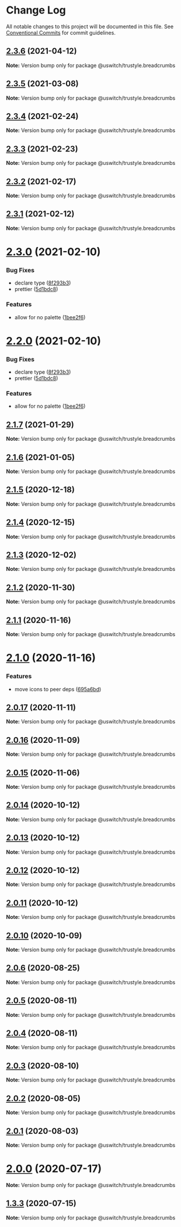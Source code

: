 # Change Log

All notable changes to this project will be documented in this file.
See [Conventional Commits](https://conventionalcommits.org) for commit guidelines.

## [2.3.6](https://github.com/uswitch/trustyle/compare/@uswitch/trustyle.breadcrumbs@2.3.5...@uswitch/trustyle.breadcrumbs@2.3.6) (2021-04-12)

**Note:** Version bump only for package @uswitch/trustyle.breadcrumbs





## [2.3.5](https://github.com/uswitch/trustyle/compare/@uswitch/trustyle.breadcrumbs@2.3.4...@uswitch/trustyle.breadcrumbs@2.3.5) (2021-03-08)

**Note:** Version bump only for package @uswitch/trustyle.breadcrumbs





## [2.3.4](https://github.com/uswitch/trustyle/compare/@uswitch/trustyle.breadcrumbs@2.3.2...@uswitch/trustyle.breadcrumbs@2.3.4) (2021-02-24)

**Note:** Version bump only for package @uswitch/trustyle.breadcrumbs






## [2.3.3](https://github.com/uswitch/trustyle/compare/@uswitch/trustyle.breadcrumbs@2.3.2...@uswitch/trustyle.breadcrumbs@2.3.3) (2021-02-23)

**Note:** Version bump only for package @uswitch/trustyle.breadcrumbs





## [2.3.2](https://github.com/uswitch/trustyle/compare/@uswitch/trustyle.breadcrumbs@2.3.1...@uswitch/trustyle.breadcrumbs@2.3.2) (2021-02-17)

**Note:** Version bump only for package @uswitch/trustyle.breadcrumbs





## [2.3.1](https://github.com/uswitch/trustyle/compare/@uswitch/trustyle.breadcrumbs@2.3.0...@uswitch/trustyle.breadcrumbs@2.3.1) (2021-02-12)

**Note:** Version bump only for package @uswitch/trustyle.breadcrumbs





# [2.3.0](https://github.com/uswitch/trustyle/compare/@uswitch/trustyle.breadcrumbs@2.1.7...@uswitch/trustyle.breadcrumbs@2.3.0) (2021-02-10)


### Bug Fixes

* declare type ([8f293b3](https://github.com/uswitch/trustyle/commit/8f293b3))
* prettier ([5d1bdc8](https://github.com/uswitch/trustyle/commit/5d1bdc8))


### Features

* allow for no palette ([1bee2f6](https://github.com/uswitch/trustyle/commit/1bee2f6))





# [2.2.0](https://github.com/uswitch/trustyle/compare/@uswitch/trustyle.breadcrumbs@2.1.7...@uswitch/trustyle.breadcrumbs@2.2.0) (2021-02-10)


### Bug Fixes

* declare type ([8f293b3](https://github.com/uswitch/trustyle/commit/8f293b3))
* prettier ([5d1bdc8](https://github.com/uswitch/trustyle/commit/5d1bdc8))


### Features

* allow for no palette ([1bee2f6](https://github.com/uswitch/trustyle/commit/1bee2f6))





## [2.1.7](https://github.com/uswitch/trustyle/compare/@uswitch/trustyle.breadcrumbs@2.1.6...@uswitch/trustyle.breadcrumbs@2.1.7) (2021-01-29)

**Note:** Version bump only for package @uswitch/trustyle.breadcrumbs





## [2.1.6](https://github.com/uswitch/trustyle/compare/@uswitch/trustyle.breadcrumbs@2.1.5...@uswitch/trustyle.breadcrumbs@2.1.6) (2021-01-05)

**Note:** Version bump only for package @uswitch/trustyle.breadcrumbs





## [2.1.5](https://github.com/uswitch/trustyle/compare/@uswitch/trustyle.breadcrumbs@2.1.4...@uswitch/trustyle.breadcrumbs@2.1.5) (2020-12-18)

**Note:** Version bump only for package @uswitch/trustyle.breadcrumbs





## [2.1.4](https://github.com/uswitch/trustyle/compare/@uswitch/trustyle.breadcrumbs@2.1.3...@uswitch/trustyle.breadcrumbs@2.1.4) (2020-12-15)

**Note:** Version bump only for package @uswitch/trustyle.breadcrumbs





## [2.1.3](https://github.com/uswitch/trustyle/compare/@uswitch/trustyle.breadcrumbs@2.1.2...@uswitch/trustyle.breadcrumbs@2.1.3) (2020-12-02)

**Note:** Version bump only for package @uswitch/trustyle.breadcrumbs





## [2.1.2](https://github.com/uswitch/trustyle/compare/@uswitch/trustyle.breadcrumbs@2.1.1...@uswitch/trustyle.breadcrumbs@2.1.2) (2020-11-30)

**Note:** Version bump only for package @uswitch/trustyle.breadcrumbs






## [2.1.1](https://github.com/uswitch/trustyle/compare/@uswitch/trustyle.breadcrumbs@2.1.0...@uswitch/trustyle.breadcrumbs@2.1.1) (2020-11-16)

**Note:** Version bump only for package @uswitch/trustyle.breadcrumbs





# [2.1.0](https://github.com/uswitch/trustyle/compare/@uswitch/trustyle.breadcrumbs@2.0.17...@uswitch/trustyle.breadcrumbs@2.1.0) (2020-11-16)


### Features

* move icons to peer deps ([695a6bd](https://github.com/uswitch/trustyle/commit/695a6bd))





## [2.0.17](https://github.com/uswitch/trustyle/compare/@uswitch/trustyle.breadcrumbs@2.0.16...@uswitch/trustyle.breadcrumbs@2.0.17) (2020-11-11)

**Note:** Version bump only for package @uswitch/trustyle.breadcrumbs





## [2.0.16](https://github.com/uswitch/trustyle/compare/@uswitch/trustyle.breadcrumbs@2.0.15...@uswitch/trustyle.breadcrumbs@2.0.16) (2020-11-09)

**Note:** Version bump only for package @uswitch/trustyle.breadcrumbs





## [2.0.15](https://github.com/uswitch/trustyle/compare/@uswitch/trustyle.breadcrumbs@2.0.14...@uswitch/trustyle.breadcrumbs@2.0.15) (2020-11-06)

**Note:** Version bump only for package @uswitch/trustyle.breadcrumbs





## [2.0.14](https://github.com/uswitch/trustyle/compare/@uswitch/trustyle.breadcrumbs@2.0.12...@uswitch/trustyle.breadcrumbs@2.0.14) (2020-10-12)

**Note:** Version bump only for package @uswitch/trustyle.breadcrumbs





## [2.0.13](https://github.com/uswitch/trustyle/compare/@uswitch/trustyle.breadcrumbs@2.0.12...@uswitch/trustyle.breadcrumbs@2.0.13) (2020-10-12)

**Note:** Version bump only for package @uswitch/trustyle.breadcrumbs





## [2.0.12](https://github.com/uswitch/trustyle/compare/@uswitch/trustyle.breadcrumbs@2.0.10...@uswitch/trustyle.breadcrumbs@2.0.12) (2020-10-12)

**Note:** Version bump only for package @uswitch/trustyle.breadcrumbs





## [2.0.11](https://github.com/uswitch/trustyle/compare/@uswitch/trustyle.breadcrumbs@2.0.10...@uswitch/trustyle.breadcrumbs@2.0.11) (2020-10-12)

**Note:** Version bump only for package @uswitch/trustyle.breadcrumbs





## [2.0.10](https://github.com/uswitch/trustyle/compare/@uswitch/trustyle.breadcrumbs@2.0.9...@uswitch/trustyle.breadcrumbs@2.0.10) (2020-10-09)

**Note:** Version bump only for package @uswitch/trustyle.breadcrumbs






## [2.0.6](https://github.com/uswitch/trustyle/compare/@uswitch/trustyle.breadcrumbs@2.0.5...@uswitch/trustyle.breadcrumbs@2.0.6) (2020-08-25)

**Note:** Version bump only for package @uswitch/trustyle.breadcrumbs





## [2.0.5](https://github.com/uswitch/trustyle/compare/@uswitch/trustyle.breadcrumbs@2.0.4...@uswitch/trustyle.breadcrumbs@2.0.5) (2020-08-11)

**Note:** Version bump only for package @uswitch/trustyle.breadcrumbs





## [2.0.4](https://github.com/uswitch/trustyle/compare/@uswitch/trustyle.breadcrumbs@2.0.3...@uswitch/trustyle.breadcrumbs@2.0.4) (2020-08-11)

**Note:** Version bump only for package @uswitch/trustyle.breadcrumbs





## [2.0.3](https://github.com/uswitch/trustyle/compare/@uswitch/trustyle.breadcrumbs@2.0.0...@uswitch/trustyle.breadcrumbs@2.0.3) (2020-08-10)

**Note:** Version bump only for package @uswitch/trustyle.breadcrumbs





## [2.0.2](https://github.com/uswitch/trustyle/compare/@uswitch/trustyle.breadcrumbs@2.0.0...@uswitch/trustyle.breadcrumbs@2.0.2) (2020-08-05)

**Note:** Version bump only for package @uswitch/trustyle.breadcrumbs





## [2.0.1](https://github.com/uswitch/trustyle/compare/@uswitch/trustyle.breadcrumbs@2.0.0...@uswitch/trustyle.breadcrumbs@2.0.1) (2020-08-03)

**Note:** Version bump only for package @uswitch/trustyle.breadcrumbs





# [2.0.0](https://github.com/uswitch/trustyle/compare/@uswitch/trustyle.breadcrumbs@1.3.3...@uswitch/trustyle.breadcrumbs@2.0.0) (2020-07-17)

**Note:** Version bump only for package @uswitch/trustyle.breadcrumbs





## [1.3.3](https://github.com/uswitch/trustyle/compare/@uswitch/trustyle.breadcrumbs@1.3.2...@uswitch/trustyle.breadcrumbs@1.3.3) (2020-07-15)

**Note:** Version bump only for package @uswitch/trustyle.breadcrumbs
